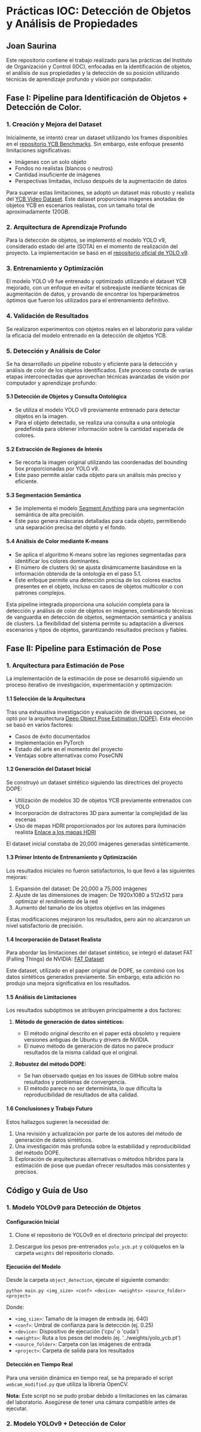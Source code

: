 # Prácticas IOC: Detección de Objetos y Análisis de Propiedades
## Joan Saurina

Este repositorio contiene el trabajo realizado para las prácticas del Instituto de Organización y Control (IOC), enfocadas en la identificación de objetos, el análisis de sus propiedades y la detección de su posición utilizando técnicas de aprendizaje profundo y visión por computador.

## Fase I: Pipeline para Identificación de Objetos + Detección de Color.

### 1. Creación y Mejora del Dataset

Inicialmente, se intentó crear un dataset utilizando los frames disponibles en el [repositorio YCB Benchmarks](http://ycb-benchmarks.s3-website-us-east-1.amazonaws.com/). Sin embargo, este enfoque presentó limitaciones significativas:

- Imágenes con un solo objeto
- Fondos no realistas (blancos o neutros)
- Cantidad insuficiente de imágenes
- Perspectivas limitadas, incluso después de la augmentación de datos

Para superar estas limitaciones, se adoptó un dataset más robusto y realista del [YCB Video Dataset](https://chengke.name/ycb-video-dataset-download-mirror/). Este dataset proporciona imágenes anotadas de objetos YCB en escenarios realistas, con un tamaño total de aproximadamente 120GB.

### 2. Arquitectura de Aprendizaje Profundo

Para la detección de objetos, se implementó el modelo YOLO v9, considerado estado del arte (SOTA) en el momento de realización del proyecto. La implementación se basó en el [repositorio oficial de YOLO v9](https://github.com/WongKinYiu/yolov9).

### 3. Entrenamiento y Optimización

El modelo YOLO v9 fue entrenado y optimizado utilizando el dataset YCB mejorado, con un enfoque en evitar el sobreajuste mediante técnicas de augmentación de datos, y provando de encontrar los hiperparámetros óptimos que fueron los utilizados para el entrenamiento definitivo.

### 4. Validación de Resultados

Se realizaron experimentos con objetos reales en el laboratorio para validar la eficacia del modelo entrenado en la detección de objetos YCB.

### 5. Detección y Análisis de Color

Se ha desarrollado un pipeline robusto y eficiente para la detección y análisis de color de los objetos identificados. Este proceso consta de varias etapas interconectadas que aprovechan técnicas avanzadas de visión por computador y aprendizaje profundo:

#### 5.1 Detección de Objetos y Consulta Ontológica

- Se utiliza el modelo YOLO v9 previamente entrenado para detectar objetos en la imagen.
- Para el objeto detectado, se realiza una consulta a una ontología predefinida para obtener información sobre la cantidad esperada de colores.

#### 5.2 Extracción de Regiones de Interés

- Se recorta la imagen original utilizando las coordenadas del bounding box proporcionadas por YOLO v9.
- Este paso permite aislar cada objeto para un análisis más preciso y eficiente.

#### 5.3 Segmentación Semántica

- Se implementa el modelo [Segment Anything](https://github.com/facebookresearch/segment-anything) para una segmentación semántica de alta precisión.
- Este paso genera máscaras detalladas para cada objeto, permitiendo una separación precisa del objeto y el fondo.

#### 5.4 Análisis de Color mediante K-means

- Se aplica el algoritmo K-means sobre las regiones segmentadas para identificar los colores dominantes.
- El número de clusters (k) se ajusta dinámicamente basándose en la información obtenida de la ontología en el paso 5.1.
- Este enfoque permite una detección precisa de los colores exactos presentes en el objeto, incluso en casos de objetos multicolor o con patrones complejos.

Esta pipeline integrada proporciona una solución completa para la detección y análisis de color de objetos en imágenes, combinando técnicas de vanguardia en detección de objetos, segmentación semántica y análisis de clusters. La flexibilidad del sistema permite su adaptación a diversos escenarios y tipos de objetos, garantizando resultados precisos y fiables.

## Fase II: Pipeline para Estimación de Pose

### 1. Arquitectura para Estimación de Pose

La implementación de la estimación de pose se desarrolló siguiendo un proceso iterativo de investigación, experimentación y optimización:

#### 1.1 Selección de la Arquitectura

Tras una exhaustiva investigación y evaluación de diversas opciones, se optó por la arquitectura [Deep Object Pose Estimation (DOPE)](https://github.com/NVlabs/Deep_Object_Pose). Esta elección se basó en varios factores:

- Casos de éxito documentados
- Implementación en PyTorch
- Estado del arte en el momento del proyecto
- Ventajas sobre alternativas como PoseCNN

#### 1.2 Generación del Dataset Inicial

Se construyó un dataset sintético siguiendo las directrices del proyecto DOPE:

- Utilización de modelos 3D de objetos YCB previamente entrenados con YOLO
- Incorporación de distractores 3D para aumentar la complejidad de las escenas
- Uso de mapas HDRI proporcionados por los autores para iluminación realista
  [Enlace a los mapas HDRI](https://drive.google.com/file/d/1lp36MgTlS4OFaH0vdsTFhyGFJpQDY2YX/view)

El dataset inicial constaba de 20,000 imágenes generadas sintéticamente.

#### 1.3 Primer Intento de Entrenamiento y Optimización

Los resultados iniciales no fueron satisfactorios, lo que llevó a las siguientes mejoras:

1. Expansión del dataset: De 20,000 a 75,000 imágenes
2. Ajuste de las dimensiones de imagen: De 1920x1080 a 512x512 para optimizar el rendimiento de la red
3. Aumento del tamaño de los objetos objetivo en las imágenes

Estas modificaciones mejoraron los resultados, pero aún no alcanzaron un nivel satisfactorio de precisión.

#### 1.4 Incorporación de Dataset Realista

Para abordar las limitaciones del dataset sintético, se integró el dataset FAT (Falling Things) de NVIDIA:
[FAT Dataset](https://research.nvidia.com/publication/2018-06_falling-things-synthetic-dataset-3d-object-detection-and-pose-estimation)

Este dataset, utilizado en el paper original de DOPE, se combinó con los datos sintéticos generados previamente. Sin embargo, esta adición no produjo una mejora significativa en los resultados.

#### 1.5 Análisis de Limitaciones

Los resultados subóptimos se atribuyen principalmente a dos factores:

1. **Método de generación de datos sintéticos:**
   - El método original descrito en el paper está obsoleto y requiere versiones antiguas de Ubuntu y drivers de NVIDIA.
   - El nuevo método de generación de datos no parece producir resultados de la misma calidad que el original.

2. **Robustez del método DOPE:**
   - Se han observado quejas en los issues de GitHub sobre malos resultados y problemas de convergencia.
   - El método parece no ser determinista, lo que dificulta la reproducibilidad de resultados de alta calidad.

#### 1.6 Conclusiones y Trabajo Futuro

Estos hallazgos sugieren la necesidad de:

1. Una revisión y actualización por parte de los autores del método de generación de datos sintéticos.
2. Una investigación más profunda sobre la estabilidad y reproducibilidad del método DOPE.
3. Exploración de arquitecturas alternativas o métodos híbridos para la estimación de pose que puedan ofrecer resultados más consistentes y precisos.

## Código y Guía de Uso

### 1. Modelo YOLOv9 para Detección de Objetos

#### Configuración Inicial
1. Clone el repositorio de YOLOv9 en el directorio principal del proyecto:

2. Descargue los pesos pre-entrenados `yolo_ycb.pt` y colóquelos en la carpeta `weights` del repositorio clonado.

#### Ejecución del Modelo
Desde la carpeta `object_detection`, ejecute el siguiente comando:

```python main.py <img_size> <conf> <device> <weights> <source_folder> <project>```

Donde:
- `<img_size>`: Tamaño de la imagen de entrada (ej. 640)
- `<conf>`: Umbral de confianza para la detección (ej. 0.25)
- `<device>`: Dispositivo de ejecución ('cpu' o 'cuda')
- `<weights>`: Ruta a los pesos del modelo (ej. '../weights/yolo_ycb.pt')
- `<source_folder>`: Carpeta con las imágenes de entrada
- `<project>`: Carpeta de salida para los resultados

#### Detección en Tiempo Real
Para una versión dinámica en tiempo real, se ha preparado el script `webcam_modified.py` que utiliza la librería OpenCV. 

**Nota:** Este script no se pudo probar debido a limitaciones en las cámaras del laboratorio. Asegúrese de tener una cámara compatible antes de ejecutar.

### 2. Modelo YOLOv9 + Detección de Color

